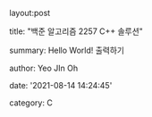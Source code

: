 layout:post

title: "백준 알고리즘 2257 C++ 솔루션"

summary: Hello World! 출력하기

author: Yeo JIn Oh

date: '2021-08-14 14:24:45'

category: C



